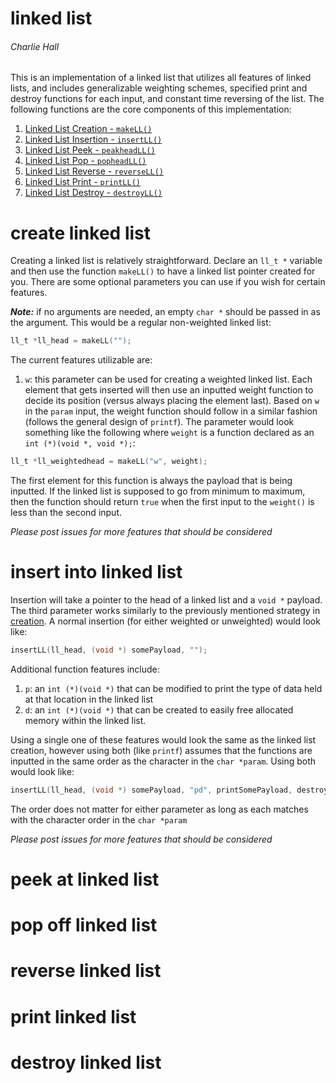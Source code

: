 # linked list
###### Charlie Hall

This is an implementation of a linked list that utilizes all features of linked lists, and includes generalizable weighting schemes, specified print and destroy functions for each input, and constant time reversing of the list.
The following functions are the core components of this implementation:

1. [Linked List Creation - `makeLL()`](#create-linked-list)
2. [Linked List Insertion - `insertLL()`](#insert-into-linked-list)
3. [Linked List Peek - `peakheadLL()`](#peek-at-linked-list)
4. [Linked List Pop - `popheadLL()`](#pop-off-linked-list)
5. [Linked List Reverse - `reverseLL()`](#reverse-linked-list)
6. [Linked List Print - `printLL()`](#print-linked-list)
7. [Linked List Destroy - `destroyLL()`](#destroy-linked-list)

# create linked list
Creating a linked list is relatively straightforward. Declare an `ll_t *` variable and then use the function `makeLL()` to have a linked list pointer created for you. There are some optional parameters you can use if you wish for certain features.

***Note:*** if no arguments are needed, an empty `char *` should be passed in as the argument. This would be a regular non-weighted linked list:

```C
ll_t *ll_head = makeLL("");
```

The current features utilizable are:

1. `w`: this parameter can be used for creating a weighted linked list. Each element that gets inserted will then use an inputted weight function to decide its position (versus always placing the element last). Based on `w` in the `param` input, the weight function should follow in a similar fashion (follows the general design of `printf`). The parameter would look something like the following where `weight` is a function declared as an `int (*)(void *, void *);`:
```C
ll_t *ll_weightedhead = makeLL("w", weight);
```
The first element for this function is always the payload that is being inputted. If the linked list is supposed to go from minimum to maximum, then the function should return `true` when the first input to the `weight()` is less than the second input.

*Please post issues for more features that should be considered*

# insert into linked list
Insertion will take a pointer to the head of a linked list and a `void *` payload. The third parameter works similarly to the previously mentioned strategy in [creation](#create-linked-list). A normal insertion (for either weighted or unweighted) would look like:

```C
insertLL(ll_head, (void *) somePayload, "");
```

Additional function features include:
1. `p`: an `int (*)(void *)` that can be modified to print the type of data held at that location in the linked list
2. `d`: an `int (*)(void *)` that can be created to easily free allocated memory within the linked list.

Using a single one of these features would look the same as the linked list creation, however using both (like `printf`) assumes that the functions are inputted in the same order as the character in the `char *param`. Using both would look like:

```C
insertLL(ll_head, (void *) somePayload, "pd", printSomePayload, destroySomePayload);
```

The order does not matter for either parameter as long as each matches with the character order in the `char *param`

*Please post issues for more features that should be considered*

# peek at linked list


# pop off linked list


# reverse linked list


# print linked list


# destroy linked list
